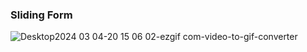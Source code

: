 ### Sliding Form
![Desktop2024 03 04-20 15 06 02-ezgif com-video-to-gif-converter](https://github.com/SkullRex001/React_And_Form/assets/122201082/a01df033-69d1-4f83-86e4-fde919567806)
